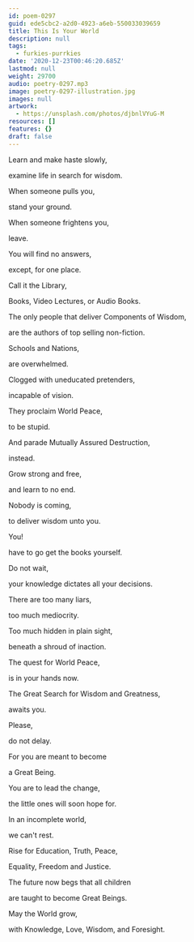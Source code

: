 ```yaml
---
id: poem-0297
guid: ede5cbc2-a2d0-4923-a6eb-550033039659
title: This Is Your World
description: null
tags:
  - furkies-purrkies
date: '2020-12-23T00:46:20.685Z'
lastmod: null
weight: 29700
audio: poetry-0297.mp3
image: poetry-0297-illustration.jpg
images: null
artwork:
  - https://unsplash.com/photos/djbnlVYuG-M
resources: []
features: {}
draft: false
---
```


Learn and make haste slowly,

examine life in search for wisdom.

When someone pulls you,

stand your ground.

When someone frightens you,

leave.

You will find no answers,

except, for one place.

Call it the Library,

Books, Video Lectures, or Audio Books.

The only people that deliver Components of Wisdom,

are the authors of top selling non-fiction.

Schools and Nations,

are overwhelmed.

Clogged with uneducated pretenders,

incapable of vision.

They proclaim World Peace,

to be stupid.

And parade Mutually Assured Destruction,

instead.

Grow strong and free,

and learn to no end.

Nobody is coming,

to deliver wisdom unto you.

You!

have to go get the books yourself.

Do not wait,

your knowledge dictates all your decisions.

There are too many liars,

too much mediocrity.

Too much hidden in plain sight,

beneath a shroud of inaction.

The quest for World Peace,

is in your hands now.

The Great Search for Wisdom and Greatness,

awaits you.

Please,

do not delay.

For you are meant to become

a Great Being.

You are to lead the change,

the little ones will soon hope for.

In an incomplete world,

we can't rest.

Rise for Education, Truth, Peace,

Equality, Freedom and Justice.

The future now begs that all children

are taught to become Great Beings.

May the World grow,

with Knowledge, Love, Wisdom, and Foresight.
